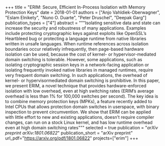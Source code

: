+++
title = "ERIM: Secure, Efficient In-Process Isolation with Memory Protection Keys"
date = 2018-01-01
authors = ["Anjo Vahldiek-Oberwagner", "Eslam Elnikety", "Nuno O. Duarte", "Peter Druschel", "Deepak Garg"]
publication_types = ["4"]
abstract = """Isolating sensitive data and state can increase the security
and robustness of many applications. Examples include protecting cryptographic keys against exploits like OpenSSL’s
Heartbleed bug or protecting a language runtime from native libraries written in unsafe languages. When runtime
references across isolation boundaries occur relatively infrequently, then page-based hardware isolation can be used,
because the cost of kernel- or hypervisor-mediated domain
switching is tolerable. However, some applications, such as
isolating cryptographic session keys in a network-facing application or isolating frequently invoked native libraries in
managed runtimes, require very frequent domain switching.
In such applications, the overhead of kernel- or hypervisormediated domain switching is prohibitive.
In this paper, we present ERIM, a novel technique that
provides hardware-enforced isolation with low overhead,
even at high switching rates (ERIM’s average overhead is
less than 1% for 100,000 switches per second). The key idea
is to combine memory protection keys (MPKs), a feature recently added to Intel CPUs that allows protection domain
switches in userspace, with binary inspection to prevent circumvention. We show that ERIM can be applied with little
effort to new and existing applications, doesn’t require compiler changes, can run on a stock Linux kernel, and has low
runtime overhead even at high domain switching rates"""
selected = true
publication = "*arXiv preprint arXiv:1801.06822*"
publication_short = "arXiv preprint"
url_pdf="https://arxiv.org/pdf/1801.06822"
projects=["erim"]
+++

